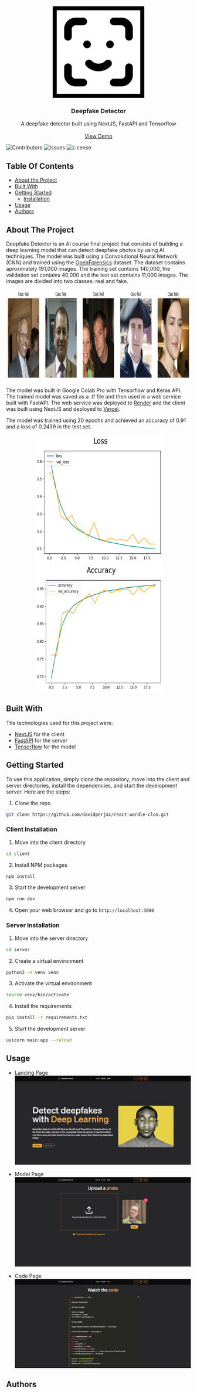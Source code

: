<br/>
<p align="center">
  <a href="https://github.com/davidperjac/react-wordle-clon">
    <img src="resources/logo.jpeg" alt="Logo" width="250" height="250">
  </a>

  <h3 align="center">Deepfake Detector</h3>

  <p align="center">
    A deepfake detector built using NextJS, FastAPI and Tensorflow
    <br/>
    <br/>
    <a href="https://deepfake-detector.vercel.app/">View Demo</a>
  </p>
</p>

![Contributors](https://img.shields.io/github/contributors/davidperjac/react-wordle-clon?color=dark-green) ![Issues](https://img.shields.io/github/issues/davidperjac/react-wordle-clon) ![License](https://img.shields.io/github/license/davidperjac/react-wordle-clon)

## Table Of Contents

- [About the Project](#about-the-project)
- [Built With](#built-with)
- [Getting Started](#getting-started)
  - [Installation](#installation)
- [Usage](#usage)
- [Authors](#authors)

## About The Project

Deepfake Detector is an AI course final project that consists of building a deep learning model that can detect deepfake photos by using AI techniques. The model was built using a Convolutional Neural Network (CNN) and trained using the [OpenForensics](https://zenodo.org/records/5528418#.YpdlS2hBzDd) dataset. The dataset contains aproximately 191,000 images. The training set contains 140,000, the validation set contains 40,000 and the test set contains 11,000 images. The images are divided into two classes: real and fake.

<p align="center">
  <img src="resources/dataset.png" alt="Logo" height="250">
</p>

The model was built in Google Colab Pro with Tensorflow and Keras API. The trained model was saved as a .tf file and then used in a web service built with FastAPI. The web service was deployed to [Render](https://render.com/) and the client was built using NextJS and deployed to [Vercel](https://vercel.com/).

The model was trained using 20 epochs and achieved an accuracy of 0.91 and a loss of 0.2439 in the test set.

<p align="center">
  <img src="resources/loss.png" alt="Logo" width="350" height="350">
  <img src="resources/accuracy.png" alt="Logo" width="350" height="350">
</p>

## Built With

The technologies used for this project were:

- [NextJS](https://nextjs.org/) for the client
- [FastAPI](https://fastapi.tiangolo.com/) for the server
- [Tensorflow](https://www.tensorflow.org/) for the model

## Getting Started

To use this application, simply clone the repository, move into the client and server directories, install the dependencies, and start the development server. Here are the steps:

1. Clone the repo

```sh
git clone https://github.com/davidperjac/react-wordle-clon.git
```

### Client Installation

1. Move into the client directory

```sh
cd client
```

2. Install NPM packages

```sh
npm install
```

3. Start the development server

```sh
npm run dev
```

4. Open your web browser and go to `http://localhost:3000`

### Server Installation

1. Move into the server directory

```sh
cd server
```

2. Create a virtual environment

```sh
python3 -m venv venv
```

3. Activate the virtual environment

```sh
source venv/bin/activate
```

4. Install the requirements

```sh
pip install -r requirements.txt
```

5. Start the development server

```sh
uvicorn main:app --reload
```

## Usage

- Landing Page
  ![Screen Shot](resources/landing.png)

- Model Page
  ![Screen Shot](resources/model.png)

- Code Page
  ![Screen Shot](resources/code.png)

## Authors

